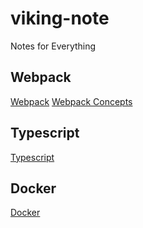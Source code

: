 # viking-note
Notes for Everything

## Webpack
[Webpack](https://github.com/weijunzhai/viking-note/tree/master/web-developing/front-end/webpack)
[Webpack Concepts](https://webpack.js.org/concepts/)

## Typescript
[Typescript](https://github.com/weijunzhai/viking-note/tree/master/web-developing/front-end/TypeScript)

## Docker
[Docker](https://github.com/weijunzhai/viking-note/tree/master/Docker)
